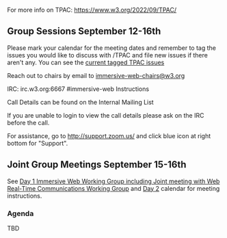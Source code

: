 For more info on TPAC: https://www.w3.org/2022/09/TPAC/

## Group Sessions September 12-16th

Please mark your calendar for the meeting dates and remember to tag the issues you would like to discuss with /TPAC and file new issues if there aren't any. You can see the [current tagged TPAC issues](https://issues-by-label.glitch.me/?label=TPAC&command=/tpac)

Reach out to chairs by email to immersive-web-chairs@w3.org

IRC: irc.w3.org:6667 #immersive-web Instructions

Call Details can be found on the Internal Mailing List

If you are unable to login to view the call details please ask on the IRC before the call.

For assistance, go to http://support.zoom.us/ and click blue icon at right bottom for "Support".

## Joint Group Meetings September 15-16th

See [Day 1 Immersive Web Working Group including Joint meeting with Web Real-Time Communications Working Group](https://www.w3.org/events/meetings/be31f7fb-cdb4-4d27-9c21-ca6672aa5714) and [Day 2](https://www.w3.org/events/meetings/8c799fc5-0c2c-4797-997d-7e0540fa20be) calendar for meeting instructions. 


### Agenda

TBD
